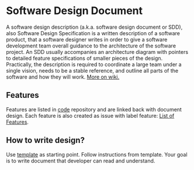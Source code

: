 # Software Design Document

A software design description (a.k.a. software design document or SDD), also Software Design Specification is a written description of a software product, that a software designer writes in order to give a software development team overall guidance to the architecture of the software project. An SDD usually accompanies an architecture diagram with pointers to detailed feature specifications of smaller pieces of the design. Practically, the description is required to coordinate a large team under a single vision, needs to be a stable reference, and outline all parts of the software and how they will work. [More on wiki.](https://en.wikipedia.org/wiki/Software_design_description)

## Features

Features are listed in [code](/AdriaticOrg/code) repository and are linked back with document design.
Each feature is also created as issue with label feature: [List of Features](https://github.com/AdriaticOrg/code/issues?q=is:issue+label:feature).

## How to write design?

Use [template](template/Template.md) as starting point. Follow instructions from template. Your goal is to write document that developer can read and understand. 
